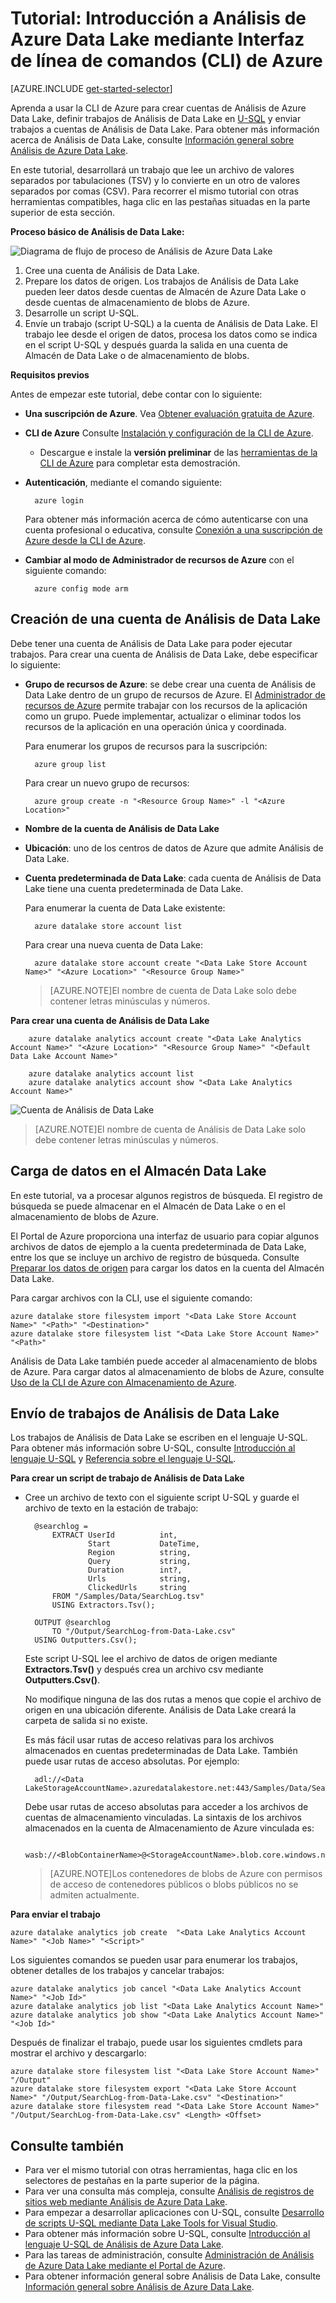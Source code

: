 <properties 
   pageTitle="Introducción a Análisis de Azure Data Lake mediante Interfaz de línea de comandos (CLI) de Azure | Microsoft Azure" 
   description="Aprenda a usar la interfaz de línea de comandos de Azure para crear una cuenta de Almacén de Data Lake, crear un trabajo de Análisis de Data Lake mediante U-SQL y enviar el trabajo." 
   services="data-lake-analytics" 
   documentationCenter="" 
   authors="mumian" 
   manager="paulettm" 
   editor="cgronlun"/>
 
<tags
   ms.service="data-lake-analytics"
   ms.devlang="na"
   ms.topic="get-started-article"
   ms.tgt_pltfrm="na"
   ms.workload="big-data" 
   ms.date="11/02/2015"
   ms.author="jgao"/>

# Tutorial: Introducción a Análisis de Azure Data Lake mediante Interfaz de línea de comandos (CLI) de Azure

[AZURE.INCLUDE [get-started-selector](../../includes/data-lake-analytics-selector-get-started.md)]


Aprenda a usar la CLI de Azure para crear cuentas de Análisis de Azure Data Lake, definir trabajos de Análisis de Data Lake en [U-SQL](data-lake-analytics-u-sql-get-started.md) y enviar trabajos a cuentas de Análisis de Data Lake. Para obtener más información acerca de Análisis de Data Lake, consulte [Información general sobre Análisis de Azure Data Lake](data-lake-analytics-overview.md).

En este tutorial, desarrollará un trabajo que lee un archivo de valores separados por tabulaciones (TSV) y lo convierte en un otro de valores separados por comas (CSV). Para recorrer el mismo tutorial con otras herramientas compatibles, haga clic en las pestañas situadas en la parte superior de esta sección.

**Proceso básico de Análisis de Data Lake:**

![Diagrama de flujo de proceso de Análisis de Azure Data Lake](./media/data-lake-analytics-get-started-portal/data-lake-analytics-process.png)

1. Cree una cuenta de Análisis de Data Lake.
2. Prepare los datos de origen. Los trabajos de Análisis de Data Lake pueden leer datos desde cuentas de Almacén de Azure Data Lake o desde cuentas de almacenamiento de blobs de Azure.   
3. Desarrolle un script U-SQL.
4. Envíe un trabajo (script U-SQL) a la cuenta de Análisis de Data Lake. El trabajo lee desde el origen de datos, procesa los datos como se indica en el script U-SQL y después guarda la salida en una cuenta de Almacén de Data Lake o de almacenamiento de blobs.

**Requisitos previos**

Antes de empezar este tutorial, debe contar con lo siguiente:

- **Una suscripción de Azure**. Vea [Obtener evaluación gratuita de Azure](https://azure.microsoft.com/pricing/free-trial/).
- **CLI de Azure** Consulte [Instalación y configuración de la CLI de Azure](xplat-cli.md).
	- Descargue e instale la **versión preliminar** de las [herramientas de la CLI de Azure](https://github.com/MicrosoftBigData/AzureDataLake/releases) para completar esta demostración.
- **Autenticación**, mediante el comando siguiente:

		azure login
	Para obtener más información acerca de cómo autenticarse con una cuenta profesional o educativa, consulte [Conexión a una suscripción de Azure desde la CLI de Azure](xplat-cli-connect.md).
- **Cambiar al modo de Administrador de recursos de Azure** con el siguiente comando:

		azure config mode arm
		
## Creación de una cuenta de Análisis de Data Lake

Debe tener una cuenta de Análisis de Data Lake para poder ejecutar trabajos. Para crear una cuenta de Análisis de Data Lake, debe especificar lo siguiente:

- **Grupo de recursos de Azure**: se debe crear una cuenta de Análisis de Data Lake dentro de un grupo de recursos de Azure. El [Administrador de recursos de Azure](resource-group-overview.md) permite trabajar con los recursos de la aplicación como un grupo. Puede implementar, actualizar o eliminar todos los recursos de la aplicación en una operación única y coordinada.  

	Para enumerar los grupos de recursos para la suscripción:
    
    	azure group list 
    
	Para crear un nuevo grupo de recursos:

		azure group create -n "<Resource Group Name>" -l "<Azure Location>"

- **Nombre de la cuenta de Análisis de Data Lake**
- **Ubicación**: uno de los centros de datos de Azure que admite Análisis de Data Lake.
- **Cuenta predeterminada de Data Lake**: cada cuenta de Análisis de Data Lake tiene una cuenta predeterminada de Data Lake.

	Para enumerar la cuenta de Data Lake existente:
	
		azure datalake store account list

	Para crear una nueva cuenta de Data Lake:

		azure datalake store account create "<Data Lake Store Account Name>" "<Azure Location>" "<Resource Group Name>"

	> [AZURE.NOTE]El nombre de cuenta de Data Lake solo debe contener letras minúsculas y números.



**Para crear una cuenta de Análisis de Data Lake**

		azure datalake analytics account create "<Data Lake Analytics Account Name>" "<Azure Location>" "<Resource Group Name>" "<Default Data Lake Account Name>"

		azure datalake analytics account list
		azure datalake analytics account show "<Data Lake Analytics Account Name>"			

![Cuenta de Análisis de Data Lake](./media/data-lake-analytics-get-started-cli/data-lake-analytics-show-account-cli.png)

> [AZURE.NOTE]El nombre de cuenta de Análisis de Data Lake solo debe contener letras minúsculas y números.


## Carga de datos en el Almacén Data Lake

En este tutorial, va a procesar algunos registros de búsqueda. El registro de búsqueda se puede almacenar en el Almacén de Data Lake o en el almacenamiento de blobs de Azure.

El Portal de Azure proporciona una interfaz de usuario para copiar algunos archivos de datos de ejemplo a la cuenta predeterminada de Data Lake, entre los que se incluye un archivo de registro de búsqueda. Consulte [Preparar los datos de origen](data-lake-analytics-get-started-portal.md#prepare-source-data) para cargar los datos en la cuenta del Almacén Data Lake.

Para cargar archivos con la CLI, use el siguiente comando:

  	azure datalake store filesystem import "<Data Lake Store Account Name>" "<Path>" "<Destination>"
  	azure datalake store filesystem list "<Data Lake Store Account Name>" "<Path>"

Análisis de Data Lake también puede acceder al almacenamiento de blobs de Azure. Para cargar datos al almacenamiento de blobs de Azure, consulte [Uso de la CLI de Azure con Almacenamiento de Azure](storage-azure-cli.md).

## Envío de trabajos de Análisis de Data Lake

Los trabajos de Análisis de Data Lake se escriben en el lenguaje U-SQL. Para obtener más información sobre U-SQL, consulte [Introducción al lenguaje U-SQL](data-lake-analytics-u-sql-get-started.md) y [Referencia sobre el lenguaje U-SQL](http://go.microsoft.com/fwlink/?LinkId=691348).

**Para crear un script de trabajo de Análisis de Data Lake**

- Cree un archivo de texto con el siguiente script U-SQL y guarde el archivo de texto en la estación de trabajo:

        @searchlog =
            EXTRACT UserId          int,
                    Start           DateTime,
                    Region          string,
                    Query           string,
                    Duration        int?,
                    Urls            string,
                    ClickedUrls     string
            FROM "/Samples/Data/SearchLog.tsv"
            USING Extractors.Tsv();
        
        OUTPUT @searchlog   
            TO "/Output/SearchLog-from-Data-Lake.csv"
        USING Outputters.Csv();

	Este script U-SQL lee el archivo de datos de origen mediante **Extractors.Tsv()** y después crea un archivo csv mediante **Outputters.Csv()**.
    
    No modifique ninguna de las dos rutas a menos que copie el archivo de origen en una ubicación diferente. Análisis de Data Lake creará la carpeta de salida si no existe.
	
	Es más fácil usar rutas de acceso relativas para los archivos almacenados en cuentas predeterminadas de Data Lake. También puede usar rutas de acceso absolutas. Por ejemplo:
    
        adl://<Data LakeStorageAccountName>.azuredatalakestore.net:443/Samples/Data/SearchLog.tsv
        
    Debe usar rutas de acceso absolutas para acceder a los archivos de cuentas de almacenamiento vinculadas. La sintaxis de los archivos almacenados en la cuenta de Almacenamiento de Azure vinculada es:
    
        wasb://<BlobContainerName>@<StorageAccountName>.blob.core.windows.net/Samples/Data/SearchLog.tsv

    >[AZURE.NOTE]Los contenedores de blobs de Azure con permisos de acceso de contenedores públicos o blobs públicos no se admiten actualmente.

	
**Para enviar el trabajo**


	azure datalake analytics job create  "<Data Lake Analytics Account Name>" "<Job Name>" "<Script>"
    
    
Los siguientes comandos se pueden usar para enumerar los trabajos, obtener detalles de los trabajos y cancelar trabajos:

  	azure datalake analytics job cancel "<Data Lake Analytics Account Name>" "<Job Id>"
  	azure datalake analytics job list "<Data Lake Analytics Account Name>"
	azure datalake analytics job show "<Data Lake Analytics Account Name>" "<Job Id>"

Después de finalizar el trabajo, puede usar los siguientes cmdlets para mostrar el archivo y descargarlo:
	
    azure datalake store filesystem list "<Data Lake Store Account Name>" "/Output"
	azure datalake store filesystem export "<Data Lake Store Account Name>" "/Output/SearchLog-from-Data-Lake.csv" "<Destination>"
	azure datalake store filesystem read "<Data Lake Store Account Name>" "/Output/SearchLog-from-Data-Lake.csv" <Length> <Offset>

## Consulte también

- Para ver el mismo tutorial con otras herramientas, haga clic en los selectores de pestañas en la parte superior de la página.
- Para ver una consulta más compleja, consulte [Análisis de registros de sitios web mediante Análisis de Azure Data Lake](data-lake-analytics-analyze-weblogs.md).
- Para empezar a desarrollar aplicaciones con U-SQL, consulte [Desarrollo de scripts U-SQL mediante Data Lake Tools for Visual Studio](data-lake-analytics-data-lake-tools-get-started.md).
- Para obtener más información sobre U-SQL, consulte [Introducción al lenguaje U-SQL de Análisis de Azure Data Lake](data-lake-analytics-u-sql-get-started.md).
- Para las tareas de administración, consulte [Administración de Análisis de Azure Data Lake mediante el Portal de Azure](data-lake-analytics-manage-use-portal.md).
- Para obtener información general sobre Análisis de Data Lake, consulte [Información general sobre Análisis de Azure Data Lake](data-lake-analytics-overview.md).

<!---HONumber=AcomDC_0114_2016-->